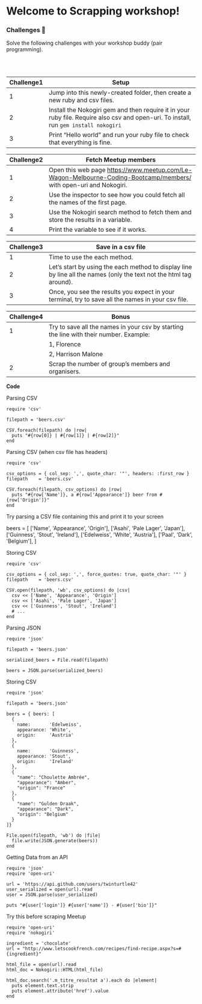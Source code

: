# Welcome to Scrapping workshop!

### Challenges 💪
Solve the following challenges with your workshop buddy (pair programming).

<br/>
<br/>

| Challenge1| Setup|
| ------ | ------ |
| 1 | Jump into this newly-created folder, then create a new ruby and csv files.
| 2 | Install the Nokogiri gem and then require it in your ruby file. Require also csv and  open-uri. To install, run `gem install nokogiri`
| 3 | Print “Hello world” and run your ruby file to check that everything is fine.

| Challenge2| Fetch Meetup members|
| ------ | ------ |
| 1 | Open this web page https://www.meetup.com/Le-Wagon-Melbourne-Coding-Bootcamp/members/ with open-uri and Nokogiri.
| 2 | Use the inspector to see how you could fetch all the names of the first page.
| 3 | Use the Nokogiri search method to fetch them and store the results in a variable.
| 4 | Print the variable to see if it works.


| Challenge3| Save in a csv file |
| ------ | ------ |
| 1 | Time to use the each method.
| 2 | Let’s start by using the each method to display line by line all the names (only the text not the html tag around).
| 3 | Once, you see the results you expect in your terminal, try to save all the names in your csv file.

| Challenge4| Bonus |
| ------ | ------ |
| 1 | Try to save all the names in your csv by starting the line with their number. Example:
|   |   1, Florence
|   |   2, Harrison Malone
| 2 | Scrap the number of group’s members and organisers.


**Code**

Parsing CSV

```
require 'csv'

filepath = 'beers.csv'

CSV.foreach(filepath) do |row|
  puts "#{row[0]} | #{row[1]} | #{row[2]}"
end

```

Parsing CSV (when csv file has headers)

```
require 'csv'

csv_options = { col_sep: ',', quote_char: '"', headers: :first_row }
filepath    = 'beers.csv'

CSV.foreach(filepath, csv_options) do |row|
  puts "#{row['Name']}, a #{row['Appearance']} beer from #{row['Origin']}"
end

```
Try parsing a CSV file containing this and print it to your screen

beers =
[
  ['Name', 'Appearance', 'Origin'],
  ['Asahi', 'Pale Lager', 'Japan'],
  ['Guinness', 'Stout', 'Ireland'],
  ['Edelweiss', 'White', 'Austria'],
  ['Paal', 'Dark', 'Belgium'],
]

Storing CSV
```
require 'csv'

csv_options = { col_sep: ',', force_quotes: true, quote_char: '"' }
filepath    = 'beers.csv'

CSV.open(filepath, 'wb', csv_options) do |csv|
  csv << ['Name', 'Appearance', 'Origin']
  csv << ['Asahi', 'Pale Lager', 'Japan']
  csv << ['Guinness', 'Stout', 'Ireland']
  # ...
end
```

Parsing JSON

```
require 'json'

filepath = 'beers.json'

serialized_beers = File.read(filepath)

beers = JSON.parse(serialized_beers)
```

Storing CSV
```
require 'json'

filepath = 'beers.json'

beers = { beers: [
  {
    name:       'Edelweiss',
    appearance: 'White',
    origin:     'Austria'
  },
  {
    name:       'Guinness',
    appearance: 'Stout',
    origin:     'Ireland'
  },
  {
    "name": "Choulette Ambrée",
    "appearance": "Amber",
    "origin": "France"
  },
  {
    "name": "Gulden Draak",
    "appearance": "Dark",
    "origin": "Belgium"
  }
]}

File.open(filepath, 'wb') do |file|
  file.write(JSON.generate(beers))
end
```
Getting Data from an API

```
require 'json'
require 'open-uri'

url = 'https://api.github.com/users/twinturtle42'
user_serialized = open(url).read
user = JSON.parse(user_serialized)

puts "#{user['login']} #{user['name']} - #{user['bio']}"
```

Try this before scraping Meetup

```
require 'open-uri'
require 'nokogiri'

ingredient = 'chocolate'
url = "http://www.letscookfrench.com/recipes/find-recipe.aspx?s=#{ingredient}"

html_file = open(url).read
html_doc = Nokogiri::HTML(html_file)

html_doc.search('.m_titre_resultat a').each do |element|
  puts element.text.strip
  puts element.attribute('href').value
end
```

